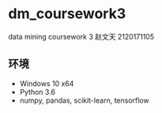 # dm_coursework3
data mining coursework 3
赵文天 2120171105

## 环境
- Windows 10 x64
- Python 3.6
- numpy, pandas, scikit-learn, tensorflow
